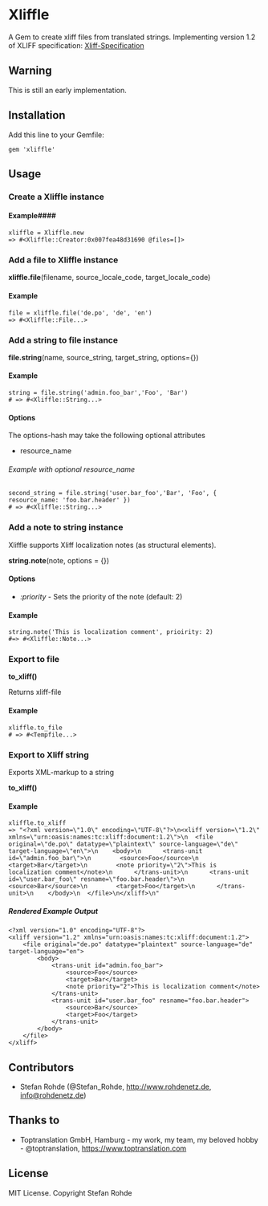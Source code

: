 # Xliffle
A Gem to create xliff files from translated strings. Implementing version 1.2 of XLIFF specification: [Xliff-Specification](http://docs.oasis-open.org/xliff/xliff-core/xliff-core.html)

## Warning
This is still an early implementation.

## Installation
Add this line to your Gemfile:

`gem 'xliffle'`


## Usage
### Create a Xliffle instance

#### Example####

```
xliffle = Xliffle.new
=> #<Xliffle::Creator:0x007fea48d31690 @files=[]>
```

### Add a file to Xliffle instance

**xliffle.file**(filename, source_locale_code, target_locale_code)

#### Example ####
```
file = xliffle.file('de.po', 'de', 'en')
=> #<Xliffle::File...>
```

### Add a string to file instance

**file.string**(name, source_string, target_string, options={})

#### Example ####

```
string = file.string('admin.foo_bar','Foo', 'Bar')
# => #<Xliffle::String...>
```

#### Options

The options-hash may take the following optional attributes

* resource_name

###### Example with optional resource_name

```
second_string = file.string('user.bar_foo','Bar', 'Foo', { resource_name: 'foo.bar.header' })
# => #<Xliffle::String...>
```



### Add a note to string instance
Xliffle supports Xliff localization notes (as structural elements).

**string.note**(note, options = {})

#### Options ####

* *:priority* - Sets the priority of the note (default: 2)

#### Example ####

```
string.note('This is localization comment', prioirity: 2)
#=> #<Xliffle::Note...>
```


### Export to file

**to_xliff()**

Returns xliff-file

#### Example ####
```
xliffle.to_file
# => #<Tempfile...>
```

### Export to Xliff string

Exports XML-markup to a string

**to_xliff()**
#### Example ####

```
xliffle.to_xliff
=> "<?xml version=\"1.0\" encoding=\"UTF-8\"?>\n<xliff version=\"1.2\" xmlns=\"urn:oasis:names:tc:xliff:document:1.2\">\n  <file original=\"de.po\" datatype=\"plaintext\" source-language=\"de\" target-language=\"en\">\n    <body>\n      <trans-unit id=\"admin.foo_bar\">\n        <source>Foo</source>\n        <target>Bar</target>\n        <note priority=\"2\">This is localization comment</note>\n      </trans-unit>\n      <trans-unit id=\"user.bar_foo\" resname=\"foo.bar.header\">\n        <source>Bar</source>\n        <target>Foo</target>\n      </trans-unit>\n    </body>\n  </file>\n</xliff>\n"
```

##### Rendered Example Output

```
<?xml version="1.0" encoding="UTF-8"?>
<xliff version="1.2" xmlns="urn:oasis:names:tc:xliff:document:1.2">
    <file original="de.po" datatype="plaintext" source-language="de" target-language="en">
        <body>
            <trans-unit id="admin.foo_bar">
                <source>Foo</source>
                <target>Bar</target>
                <note priority="2">This is localization comment</note>            
            </trans-unit>
            <trans-unit id="user.bar_foo" resname="foo.bar.header">
                <source>Bar</source>
                <target>Foo</target>
            </trans-unit>
        </body>
    </file>
</xliff>
```


## Contributors

* Stefan Rohde (@Stefan_Rohde, http://www.rohdenetz.de, info@rohdenetz.de)

## Thanks to

* Toptranslation GmbH, Hamburg - my work, my team, my beloved hobby - @toptranslation, https://www.toptranslation.com
    
## License

MIT License. Copyright Stefan Rohde

